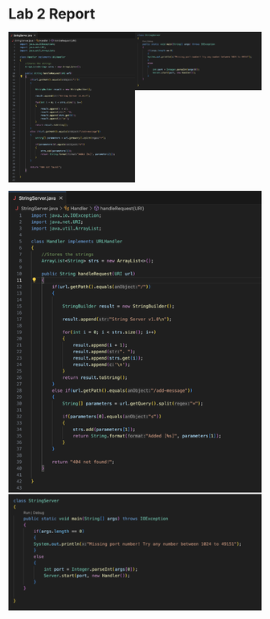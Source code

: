 # Lab 2 Report

<div style="display: flex;">
  <div style="flex: 1;"><img src="code.png"></div>
  <div style="flex: 1;"><img src="code2.png"></div>
</div>

![Code](code.png) ![Code2](code2.png)

